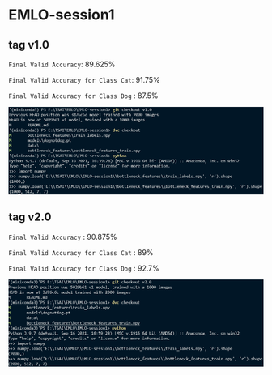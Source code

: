 # EMLO-session1

## tag v1.0

`Final Valid Accuracy`: 89.625%

`Final Valid Accuracy for Class Cat`: 91.75%

`Final Valid Accuracy for Class Dog` : 87.5%


![](images\emlo-v1.png)


## tag v2.0

`Final Valid Accuracy` : 90.875%

`Final Valid Accuracy for Class Cat` : 89%

`Final Valid Accuracy for Class Dog` : 92.7%


![](images\emlo-v2.png)